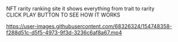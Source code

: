 NFT rarity ranking site  it  shows everything from trait  to  rarity   
CLICK  PLAY  BUTTON  TO  SEE HOW  IT  WORKS  





https://user-images.githubusercontent.com/68326324/154748358-f288d51c-d5f5-4973-9f3d-3236c6af8a67.mp4

